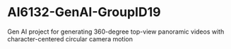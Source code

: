 # AI6132-GenAI-GroupID19
Gen AI project for generating 360-degree top-view panoramic videos with character-centered circular camera motion
